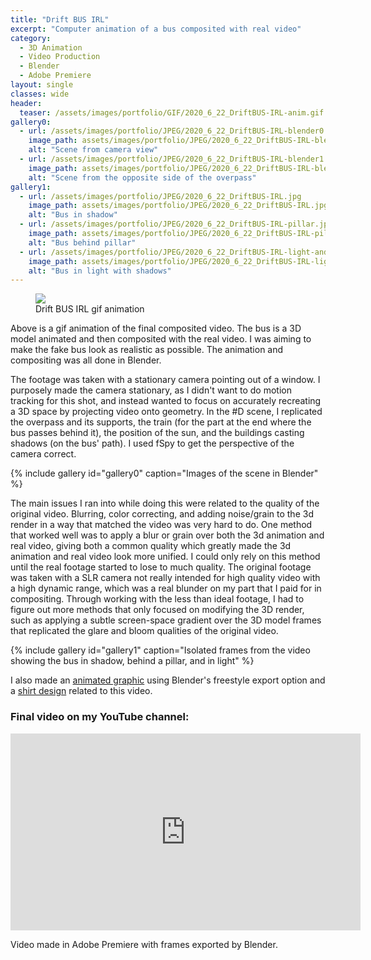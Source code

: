 ```yaml
---
title: "Drift BUS IRL"
excerpt: "Computer animation of a bus composited with real video"
category:
  - 3D Animation
  - Video Production
  - Blender
  - Adobe Premiere
layout: single
classes: wide
header:
  teaser: /assets/images/portfolio/GIF/2020_6_22_DriftBUS-IRL-anim.gif
gallery0:
  - url: /assets/images/portfolio/JPEG/2020_6_22_DriftBUS-IRL-blender0.jpg
    image_path: assets/images/portfolio/JPEG/2020_6_22_DriftBUS-IRL-blender0.jpg
    alt: "Scene from camera view"
  - url: /assets/images/portfolio/JPEG/2020_6_22_DriftBUS-IRL-blender1.jpg
    image_path: assets/images/portfolio/JPEG/2020_6_22_DriftBUS-IRL-blender1.jpg
    alt: "Scene from the opposite side of the overpass"
gallery1:
  - url: /assets/images/portfolio/JPEG/2020_6_22_DriftBUS-IRL.jpg
    image_path: assets/images/portfolio/JPEG/2020_6_22_DriftBUS-IRL.jpg
    alt: "Bus in shadow"
  - url: /assets/images/portfolio/JPEG/2020_6_22_DriftBUS-IRL-pillar.jpg
    image_path: assets/images/portfolio/JPEG/2020_6_22_DriftBUS-IRL-pillar.jpg
    alt: "Bus behind pillar"
  - url: /assets/images/portfolio/JPEG/2020_6_22_DriftBUS-IRL-light-and-shadows.jpg
    image_path: assets/images/portfolio/JPEG/2020_6_22_DriftBUS-IRL-light-and-shadows.jpg
    alt: "Bus in light with shadows"
---
```


<figure class="align-center">
	<a href="/assets/images/portfolio/GIF/2020_6_22_DriftBUS-IRL-anim.gif"><img src="/assets/images/portfolio/GIF/2020_6_22_DriftBUS-IRL-anim.gif"></a>
  <figcaption>Drift BUS IRL gif animation</figcaption>
</figure>

Above is a gif animation of the final composited video. The bus is a 3D model animated and then composited with the real video. I was aiming to make the fake bus look as realistic as possible. The animation and compositing was all done in Blender.

The footage was taken with a stationary camera pointing out of a window. I purposely made the camera stationary, as I didn't want to do motion tracking for this shot, and instead wanted to focus on accurately recreating a 3D space by projecting video onto geometry. In the #D scene, I replicated the overpass and its supports, the train (for the part at the end where the bus passes behind it), the position of the sun, and the buildings casting shadows (on the bus' path). I used fSpy to get the perspective of the camera correct.

{% include gallery id="gallery0" caption="Images of the scene in Blender" %}


The main issues I ran into while doing this were related to the quality of the original video. Blurring, color correcting, and adding noise/grain to the 3d render in a way that matched the video was very hard to do. One method that worked well was to apply a blur or grain over both the 3d animation and real video, giving both a common quality which greatly made the 3d animation and real video look more unified. I could only rely on this method until the real footage started to lose to much quality. The original footage was taken with a SLR camera not really intended for high quality video with a high dynamic range, which was a real blunder on my part that I paid for in compositing. Through working with the less than ideal footage, I had to figure out more methods that only focused on modifying the 3D render, such as applying a subtle screen-space gradient over the 3D model frames that replicated the glare and bloom qualities of the original video.

{% include gallery id="gallery1" caption="Isolated frames from the video showing the bus in shadow, behind a pillar, and in light" %}


I also made an [animated graphic](/3d%20animation/blender/adobe%20photoshop/Drift-BUS-Wireframe-Animation/) using Blender's freestyle export option and a [shirt design](/graphic%20design/blender/adobe%20illustrator/Drift-BUS-Shirt/) related to this video.


### Final video on my YouTube channel:
<iframe width="560" height="315" src="https://www.youtube.com/embed/NO3P2kM0YG4" frameborder="0" allow="accelerometer; autoplay; clipboard-write; encrypted-media; gyroscope; picture-in-picture" allowfullscreen></iframe>

Video made in Adobe Premiere with frames exported by Blender.
